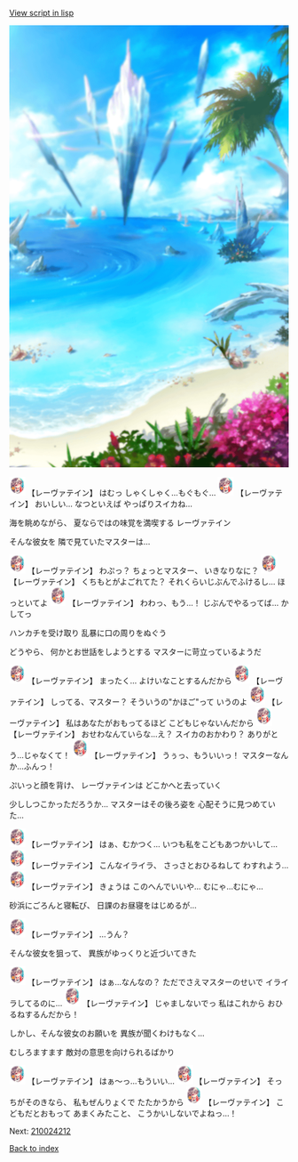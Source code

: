 [View script in lisp](../scripts/210024211.txt)

![sea_beach_day.png](../images/backgrounds/sea_beach_day.png)

<img src="../images/units/2100241.png" alt="2100241.png" height="34"/>
【レーヴァテイン】
はむっ
しゃくしゃく…もぐもぐ…

<img src="../images/units/2100241.png" alt="2100241.png" height="34"/>
【レーヴァテイン】
おいしい…
なつといえば
やっぱりスイカね…

海を眺めながら、
夏ならではの味覚を満喫する
レーヴァテイン

そんな彼女を
隣で見ていたマスターは…

<img src="../images/units/2100241.png" alt="2100241.png" height="34"/>
【レーヴァテイン】
わぷっ？
ちょっとマスター、
いきなりなに？

<img src="../images/units/2100241.png" alt="2100241.png" height="34"/>
【レーヴァテイン】
くちもとがよごれてた？
それくらいじぶんでふけるし…
ほっといてよ

<img src="../images/units/2100241.png" alt="2100241.png" height="34"/>
【レーヴァテイン】
わわっ、もう…！
じぶんでやるってば…
かしてっ

ハンカチを受け取り
乱暴に口の周りをぬぐう

どうやら、
何かとお世話をしようとする
マスターに苛立っているようだ

<img src="../images/units/2100241.png" alt="2100241.png" height="34"/>
【レーヴァテイン】
まったく…
よけいなことするんだから

<img src="../images/units/2100241.png" alt="2100241.png" height="34"/>
【レーヴァテイン】
しってる、マスター？
そういうの"かほご"って
いうのよ

<img src="../images/units/2100241.png" alt="2100241.png" height="34"/>
【レーヴァテイン】
私はあなたがおもってるほど
こどもじゃないんだから

<img src="../images/units/2100241.png" alt="2100241.png" height="34"/>
【レーヴァテイン】
おせわなんていらな…え？
スイカのおかわり？
ありがとう…じゃなくて！

<img src="../images/units/2100241.png" alt="2100241.png" height="34"/>
【レーヴァテイン】
うぅっ、もういいっ！
マスターなんか…ふんっ！

ぷいっと顔を背け、
レーヴァテインは
どこかへと去っていく

少ししつこかっただろうか…
マスターはその後ろ姿を
心配そうに見つめていた…

<img src="../images/units/2100241.png" alt="2100241.png" height="34"/>
【レーヴァテイン】
はぁ、むかつく…
いつも私をこどもあつかいして…

<img src="../images/units/2100241.png" alt="2100241.png" height="34"/>
【レーヴァテイン】
こんなイライラ、
さっさとおひるねして
わすれよう…

<img src="../images/units/2100241.png" alt="2100241.png" height="34"/>
【レーヴァテイン】
きょうは
このへんでいいや…
むにゃ…むにゃ…

砂浜にごろんと寝転び、
日課のお昼寝をはじめるが…

<img src="../images/units/2100241.png" alt="2100241.png" height="34"/>
【レーヴァテイン】
…うん？

そんな彼女を狙って、
異族がゆっくりと近づいてきた

<img src="../images/units/2100241.png" alt="2100241.png" height="34"/>
【レーヴァテイン】
はぁ…なんなの？
ただでさえマスターのせいで
イライラしてるのに…

<img src="../images/units/2100241.png" alt="2100241.png" height="34"/>
【レーヴァテイン】
じゃましないでっ
私はこれから
おひるねするんだから！

しかし、そんな彼女のお願いを
異族が聞くわけもなく…

むしろますます
敵対の意思を向けられるばかり

<img src="../images/units/2100241.png" alt="2100241.png" height="34"/>
【レーヴァテイン】
はぁ～っ…もういい…

<img src="../images/units/2100241.png" alt="2100241.png" height="34"/>
【レーヴァテイン】
そっちがそのきなら、
私もぜんりょくで
たたかうから

<img src="../images/units/2100241.png" alt="2100241.png" height="34"/>
【レーヴァテイン】
こどもだとおもって
あまくみたこと、
こうかいしないでよねっ…！

Next: [210024212](210024212.md)

[Back to index](index.md)
